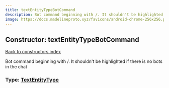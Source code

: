 ```yaml
---
title: textEntityTypeBotCommand
description: Bot command beginning with /. It shouldn't be highlighted if there is no bots in the chat
image: https://docs.madelineproto.xyz/favicons/android-chrome-256x256.png
---
```

## Constructor: textEntityTypeBotCommand  
[Back to constructors index](index.md)



Bot command beginning with /. It shouldn't be highlighted if there is no bots in the chat




### Type: [TextEntityType](../types/TextEntityType.md)


